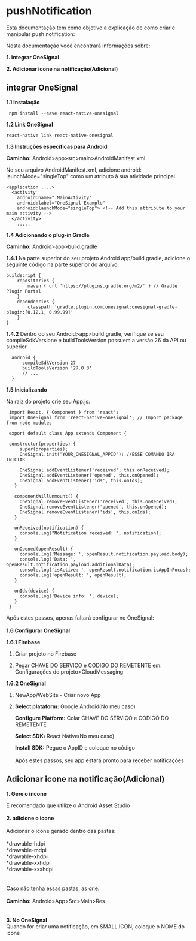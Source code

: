 # pushNotification
Esta documentação tem como objetivo a explicação de como criar e manipular push notification:

Nesta documentação você encontrará informações sobre:

**1. integrar OneSignal**

**2. Adicionar icone na notificação(Adicional)**



##  integrar OneSignal


**1.1 Instalação**

     npm install --save react-native-onesignal


**1.2 Link OneSignal**
        
    react-native link react-native-onesignal


**1.3 Instruções específicas para Android**
   
   **Caminho:**
            Android>app>src>main>AndroidManifest.xml

No seu arquivo AndroidManifest.xml, adicione  android: launchMode="singleTop"
como um atributo à sua atividade principal.

    <application ....>
      <activity
        android:name=".MainActivity"
        android:label="OneSignal Example"
        android:launchMode="singleTop"> <!-- Add this attribute to your main activity -->
      </activity>
        .....



**1.4 Adicionando o plug-in Gradle**

  **Caminho:**
            Android>app>build.gradle

**1.4.1** Na parte superior do seu projeto Android app/build.gradle,
 adicione o seguinte código na parte superior do arquivo:

    buildscript {
        repositories {
            maven { url 'https://plugins.gradle.org/m2/' } // Gradle Plugin Portal 
        }
        dependencies {
            classpath 'gradle.plugin.com.onesignal:onesignal-gradle-plugin:[0.12.1, 0.99.99]'
        }
    }



**1.4.2** Dentro do seu Android>app>build.gradle, verifique se seu compileSdkVersione
 e buildToolsVersion possuem a versão 26 da API ou superior
 
      android {
          compileSdkVersion 27
          buildToolsVersion '27.0.3'
          // ...
      }
      
  **1.5 Inicializando**
  
  Na raiz do projeto crie seu App.js:
  
     import React, { Component } from 'react';
     import OneSignal from 'react-native-onesignal'; // Import package from node modules

     export default class App extends Component {

     constructor(properties) {
         super(properties);
         OneSignal.init("YOUR_ONESIGNAL_APPID"); //ESSE COMANDO IRÁ INICIAR

         OneSignal.addEventListener('received', this.onReceived);
         OneSignal.addEventListener('opened', this.onOpened);
         OneSignal.addEventListener('ids', this.onIds);
       }

       componentWillUnmount() {
         OneSignal.removeEventListener('received', this.onReceived);
         OneSignal.removeEventListener('opened', this.onOpened);
         OneSignal.removeEventListener('ids', this.onIds);
       }

       onReceived(notification) {
         console.log("Notification received: ", notification);
       }

       onOpened(openResult) {
         console.log('Message: ', openResult.notification.payload.body);
         console.log('Data: ', openResult.notification.payload.additionalData);
         console.log('isActive: ', openResult.notification.isAppInFocus);
         console.log('openResult: ', openResult);
       }

       onIds(device) {
         console.log('Device info: ', device);
       }
     }

Após estes passos, apenas faltará configurar no OneSignal:
<br/>
<br/>
**1.6 Configurar OneSignal**



**1.6.1 Firebase**

1. Criar projeto no Firebase

2. Pegar CHAVE DO SERVIÇO e CÓDIGO DO REMETENTE em:  Configurações do projeto>CloudMessaging



**1.6.2 OneSignal**

1. NewApp/WebSite - Criar novo App


2. **Select plataform:** Google Android(No meu caso)
        
     **Configure Platform:** Colar CHAVE DO SERVIÇO e CODIGO DO REMETENTE

     **Select SDK:** React Native(No meu caso)
   
     **Install SDK:** Pegue o AppID e coloque no código
    <br/>
    <br/>
     Após estes passos, seu app estará pronto para receber notificações




##  Adicionar icone na notificação(Adicional)

**1. Gere o incone**

É recomendado que utilize o  Android Asset Studio
<br/>
<br/>
**2. adicione o icone**
<br/>
<br/>
Adicionar o icone gerado dentro das pastas:
<br/>
<br/>
*drawable-hdpi<br/>
*drawable-mdpi<br/>
*drawable-xhdpi<br/>
*drawable-xxhdpi<br/>
*drawable-xxxhdpi<br/>
<br/>
<br/>
Caso não tenha essas pastas, as crie.
<br/>
<br/>
**Caminho:**
     Android>App>Src>Main>Res
     <br/>
     <br/>
     <br/>
     **3. No OneSignal**
     <br/>
     Quando for criar uma notificação, em SMALL ICON, coloque o NOME do icone

